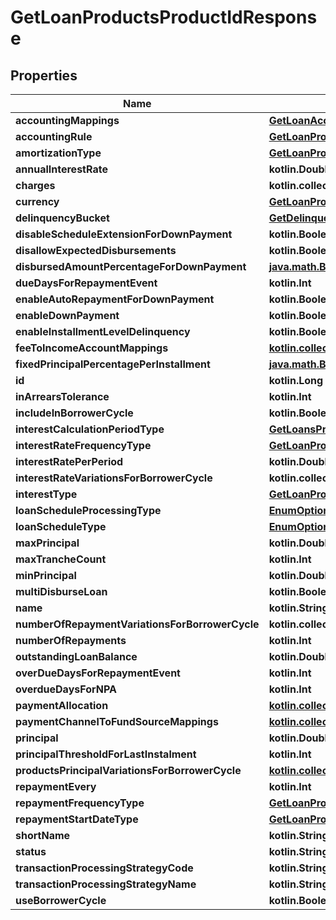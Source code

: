 
# GetLoanProductsProductIdResponse

## Properties
| Name | Type | Description | Notes |
| ------------ | ------------- | ------------- | ------------- |
| **accountingMappings** | [**GetLoanAccountingMappings**](GetLoanAccountingMappings.md) |  |  [optional] |
| **accountingRule** | [**GetLoanProductsAccountingRule**](GetLoanProductsAccountingRule.md) |  |  [optional] |
| **amortizationType** | [**GetLoanProductsAmortizationType**](GetLoanProductsAmortizationType.md) |  |  [optional] |
| **annualInterestRate** | **kotlin.Double** |  |  [optional] |
| **charges** | **kotlin.collections.List&lt;kotlin.Int&gt;** |  |  [optional] |
| **currency** | [**GetLoanProductsCurrency**](GetLoanProductsCurrency.md) |  |  [optional] |
| **delinquencyBucket** | [**GetDelinquencyBucketsResponse**](GetDelinquencyBucketsResponse.md) |  |  [optional] |
| **disableScheduleExtensionForDownPayment** | **kotlin.Boolean** |  |  [optional] |
| **disallowExpectedDisbursements** | **kotlin.Boolean** |  |  [optional] |
| **disbursedAmountPercentageForDownPayment** | [**java.math.BigDecimal**](java.math.BigDecimal.md) |  |  [optional] |
| **dueDaysForRepaymentEvent** | **kotlin.Int** |  |  [optional] |
| **enableAutoRepaymentForDownPayment** | **kotlin.Boolean** |  |  [optional] |
| **enableDownPayment** | **kotlin.Boolean** |  |  [optional] |
| **enableInstallmentLevelDelinquency** | **kotlin.Boolean** |  |  [optional] |
| **feeToIncomeAccountMappings** | [**kotlin.collections.Set&lt;GetLoanFeeToIncomeAccountMappings&gt;**](GetLoanFeeToIncomeAccountMappings.md) |  |  [optional] |
| **fixedPrincipalPercentagePerInstallment** | [**java.math.BigDecimal**](java.math.BigDecimal.md) |  |  [optional] |
| **id** | **kotlin.Long** |  |  [optional] |
| **inArrearsTolerance** | **kotlin.Int** |  |  [optional] |
| **includeInBorrowerCycle** | **kotlin.Boolean** |  |  [optional] |
| **interestCalculationPeriodType** | [**GetLoansProductsInterestCalculationPeriodType**](GetLoansProductsInterestCalculationPeriodType.md) |  |  [optional] |
| **interestRateFrequencyType** | [**GetLoanProductsInterestRateFrequencyType**](GetLoanProductsInterestRateFrequencyType.md) |  |  [optional] |
| **interestRatePerPeriod** | **kotlin.Double** |  |  [optional] |
| **interestRateVariationsForBorrowerCycle** | **kotlin.collections.List&lt;kotlin.Int&gt;** |  |  [optional] |
| **interestType** | [**GetLoanProductsInterestTemplateType**](GetLoanProductsInterestTemplateType.md) |  |  [optional] |
| **loanScheduleProcessingType** | [**EnumOptionData**](EnumOptionData.md) |  |  [optional] |
| **loanScheduleType** | [**EnumOptionData**](EnumOptionData.md) |  |  [optional] |
| **maxPrincipal** | **kotlin.Double** |  |  [optional] |
| **maxTrancheCount** | **kotlin.Int** |  |  [optional] |
| **minPrincipal** | **kotlin.Double** |  |  [optional] |
| **multiDisburseLoan** | **kotlin.Boolean** |  |  [optional] |
| **name** | **kotlin.String** |  |  [optional] |
| **numberOfRepaymentVariationsForBorrowerCycle** | **kotlin.collections.List&lt;kotlin.Int&gt;** |  |  [optional] |
| **numberOfRepayments** | **kotlin.Int** |  |  [optional] |
| **outstandingLoanBalance** | **kotlin.Double** |  |  [optional] |
| **overDueDaysForRepaymentEvent** | **kotlin.Int** |  |  [optional] |
| **overdueDaysForNPA** | **kotlin.Int** |  |  [optional] |
| **paymentAllocation** | [**kotlin.collections.List&lt;AdvancedPaymentData&gt;**](AdvancedPaymentData.md) |  |  [optional] |
| **paymentChannelToFundSourceMappings** | [**kotlin.collections.Set&lt;GetLoanPaymentChannelToFundSourceMappings&gt;**](GetLoanPaymentChannelToFundSourceMappings.md) |  |  [optional] |
| **principal** | **kotlin.Double** |  |  [optional] |
| **principalThresholdForLastInstalment** | **kotlin.Int** |  |  [optional] |
| **productsPrincipalVariationsForBorrowerCycle** | [**kotlin.collections.Set&lt;GetLoanProductsPrincipalVariationsForBorrowerCycle&gt;**](GetLoanProductsPrincipalVariationsForBorrowerCycle.md) |  |  [optional] |
| **repaymentEvery** | **kotlin.Int** |  |  [optional] |
| **repaymentFrequencyType** | [**GetLoanProductsRepaymentFrequencyType**](GetLoanProductsRepaymentFrequencyType.md) |  |  [optional] |
| **repaymentStartDateType** | [**GetLoanProductsRepaymentStartDateType**](GetLoanProductsRepaymentStartDateType.md) |  |  [optional] |
| **shortName** | **kotlin.String** |  |  [optional] |
| **status** | **kotlin.String** |  |  [optional] |
| **transactionProcessingStrategyCode** | **kotlin.String** |  |  [optional] |
| **transactionProcessingStrategyName** | **kotlin.String** |  |  [optional] |
| **useBorrowerCycle** | **kotlin.Boolean** |  |  [optional] |



